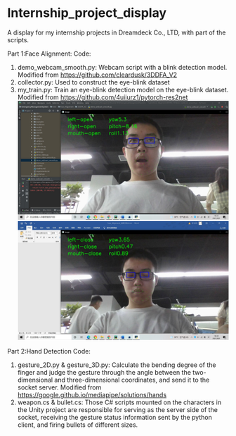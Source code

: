 # Internship_project_display
A display for my internship projects in Dreamdeck Co., LTD, with part of the scripts.

Part 1:Face Alignment:
Code:
1) demo_webcam_smooth.py: Webcam script with a blink detection model. Modified from https://github.com/cleardusk/3DDFA_V2
2) collector.py: Used to construct the eye-blink dataset
3) my_train.py: Train an eye-blink detection model on the eye-blink dataset. Modified from https://github.com/4uiiurz1/pytorch-res2net
![image](images/Face_Alignment_1.jpg)
![image](images/Face_Alignment_2.jpg)
 
Part 2:Hand Detection
Code:
1) gesture_2D.py & gesture_3D.py: Calculate the bending degree of the finger and judge the gesture through the angle between the two-dimensional and three-dimensional coordinates, and send it to the socket server. Modified from https://google.github.io/mediapipe/solutions/hands
2) weapon.cs & bullet.cs: Those C# scripts mounted on the characters in the Unity project are responsible for serving as the server side of the socket, receiving the gesture status information sent by the python client, and firing bullets of different sizes.
